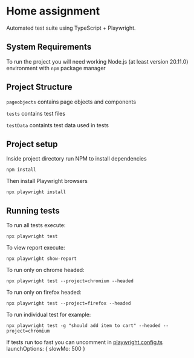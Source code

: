 # Home assignment

Automated test suite using TypeScript + Playwright.

## System Requirements

To run the project you will need working Node.js (at least version 20.11.0) environment with `npm` package manager

## Project Structure

`pageobjects` contains page objects and components

`tests` contains test files

`testData` containts test data used in tests

## Project setup

Inside project directory run NPM to install dependencies

```shell
npm install
```

Then install Playwright browsers
```shell
npx playwright install
```

## Running tests

To run all tests execute:

```shell
npx playwright test
```

To view report execute:

```shell
npx playwright show-report
```

To run only on chrome headed:

```shell
npx playwright test --project=chromium --headed
```

To run only on firefox headed:

```shell
npx playwright test --project=firefox --headed
```

To run individual test for example:

```shell
npx playwright test -g "should add item to cart" --headed --project=chromium
```

If tests run too fast you can uncomment in [playwright.config.ts](playwright.config.ts) launchOptions: { slowMo: 500 }
